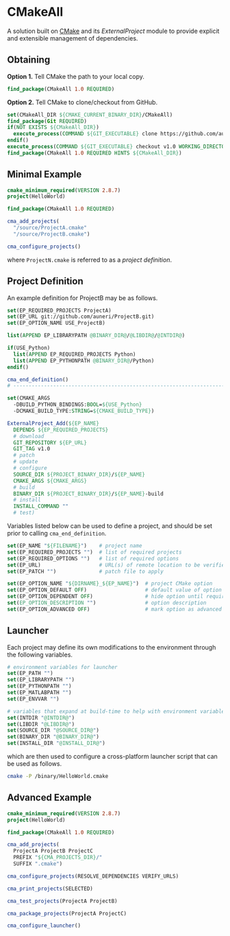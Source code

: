 # CMakeAll
A solution built on [CMake](http://cmake.org/) and its *ExternalProject* module to provide explicit and extensible management of dependencies.


## Obtaining
**Option 1.** Tell CMake the path to your local copy.
```cmake
find_package(CMakeAll 1.0 REQUIRED)
```

**Option 2.** Tell CMake to clone/checkout from GitHub.
```cmake
set(CMakeAll_DIR ${CMAKE_CURRENT_BINARY_DIR}/CMakeAll)
find_package(Git REQUIRED)
if(NOT EXISTS ${CMakeAll_DIR})
  execute_process(COMMAND ${GIT_EXECUTABLE} clone https://github.com/auneri/CMakeAll.git ${CMakeAll_DIR})
endif()
execute_process(COMMAND ${GIT_EXECUTABLE} checkout v1.0 WORKING_DIRECTORY ${CMakeAll_DIR})
find_package(CMakeAll 1.0 REQUIRED HINTS ${CMakeAll_DIR})
```


## Minimal Example

```cmake
cmake_minimum_required(VERSION 2.8.7)
project(HelloWorld)

find_package(CMakeAll 1.0 REQUIRED)

cma_add_projects(
  "/source/ProjectA.cmake"
  "/source/ProjectB.cmake")

cma_configure_projects()
```
where `ProjectN.cmake` is referred to as a *project definition*.


## Project Definition

An example definition for ProjectB may be as follows.

```cmake
set(EP_REQUIRED_PROJECTS ProjectA)
set(EP_URL git://github.com/auneri/ProjectB.git)
set(EP_OPTION_NAME USE_ProjectB)

list(APPEND EP_LIBRARYPATH @BINARY_DIR@/@LIBDIR@/@INTDIR@)

if(USE_Python)
  list(APPEND EP_REQUIRED_PROJECTS Python)
  list(APPEND EP_PYTHONPATH @BINARY_DIR@/Python)
endif()

cma_end_definition()
# -----------------------------------------------------------------------------

set(CMAKE_ARGS
  -DBUILD_PYTHON_BINDINGS:BOOL=${USE_Python}
  -DCMAKE_BUILD_TYPE:STRING=${CMAKE_BUILD_TYPE})

ExternalProject_Add(${EP_NAME}
  DEPENDS ${EP_REQUIRED_PROJECTS}
  # download
  GIT_REPOSITORY ${EP_URL}
  GIT_TAG v1.0
  # patch
  # update
  # configure
  SOURCE_DIR ${PROJECT_BINARY_DIR}/${EP_NAME}
  CMAKE_ARGS ${CMAKE_ARGS}
  # build
  BINARY_DIR ${PROJECT_BINARY_DIR}/${EP_NAME}-build
  # install
  INSTALL_COMMAND ""
  # test)
```

Variables listed below can be used to define a project, and should be set prior to calling `cma_end_definition`.

```cmake
set(EP_NAME "${FILENAME}")    # project name
set(EP_REQUIRED_PROJECTS "")  # list of required projects
set(EP_REQUIRED_OPTIONS "")   # list of required options
set(EP_URL)                   # URL(s) of remote location to be verified
set(EP_PATCH "")              # patch file to apply

set(EP_OPTION_NAME "${DIRNAME}_${EP_NAME}")  # project CMake option
set(EP_OPTION_DEFAULT OFF)                   # default value of option
set(EP_OPTION_DEPENDENT OFF)                 # hide option until requirements are met
set(EP_OPTION_DESCRIPTION "")                # option description
set(EP_OPTION_ADVANCED OFF)                  # mark option as advanced
```


## Launcher

Each project may define its own modifications to the environment through the following variables.

```cmake
# environment variables for launcher
set(EP_PATH "")
set(EP_LIBRARYPATH "")
set(EP_PYTHONPATH "")
set(EP_MATLABPATH "")
set(EP_ENVVAR "")

# variables that expand at build-time to help with environment variable
set(INTDIR "@INTDIR@")
set(LIBDIR "@LIBDIR@")
set(SOURCE_DIR "@SOURCE_DIR@")
set(BINARY_DIR "@BINARY_DIR@")
set(INSTALL_DIR "@INSTALL_DIR@")
```

which are then used to configure a cross-platform launcher script that can be used as follows.

```bash
cmake -P /binary/HelloWorld.cmake
```


## Advanced Example

```cmake
cmake_minimum_required(VERSION 2.8.7)
project(HelloWorld)

find_package(CMakeAll 1.0 REQUIRED)

cma_add_projects(
  ProjectA ProjectB ProjectC
  PREFIX "${CMA_PROJECTS_DIR}/"
  SUFFIX ".cmake")

cma_configure_projects(RESOLVE_DEPENDENCIES VERIFY_URLS)

cma_print_projects(SELECTED)

cma_test_projects(ProjectA ProjectB)

cma_package_projects(ProjectA ProjectC)

cma_configure_launcher()
```
